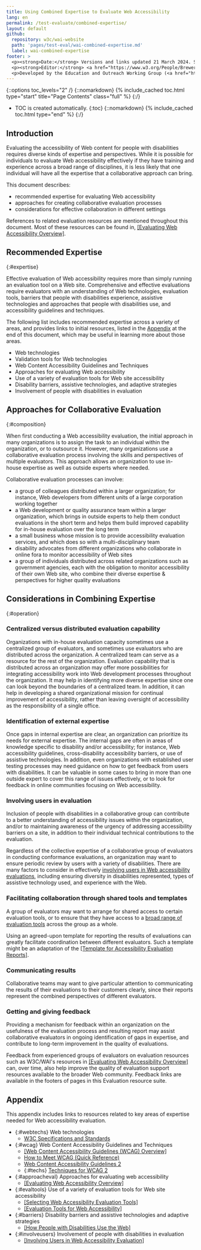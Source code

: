 ```yaml
---
title: Using Combined Expertise to Evaluate Web Accessibility
lang: en
permalink: /test-evaluate/combined-expertise/
layout: default
github:
  repository: w3c/wai-website
  path: 'pages/test-eval/wai-combined-expertise.md'
  label: wai-combined-expertise
footer: >
  <p><strong>Date:</strong> Versions and links updated 21 March 2024. Substantive content updated 2002.</p>
  <p><strong>Editor:</strong> <a href="https://www.w3.org/People/Brewer">Judy Brewer</a>.</p>
  <p>Developed by the Education and Outreach Working Group (<a href="https://www.w3.org/WAI/EO/">EOWG</a>). Developed with support from <a href="https://www.w3.org/WAI/TIES/">WAI-TIES</a>, a project of the European Commission <abbr title="Information Society Technologies">IST</abbr> Programme</p>
---
```


{::options toc_levels="2" /}
{::nomarkdown}
{% include_cached toc.html type="start" title="Page Contents" class="full" %}
{:/}
-   TOC is created automatically.
{:toc}
{::nomarkdown}
{% include_cached toc.html type="end" %}
{:/}

## Introduction

Evaluating the accessibility of Web content for people with disabilities requires diverse kinds of expertise and perspectives. While it is possible for individuals to evaluate Web accessibility effectively if they have training and experience across a broad range of disciplines, it is less likely that one individual will have all the expertise that a collaborative approach can bring. 

This document describes: 

-   recommended expertise for evaluating Web accessibility
-   approaches for creating collaborative evaluation processes
-   considerations for effective collaboration in different settings

References to related evaluation resources are mentioned throughout this document. Most of these resources can be found in, [[Evaluating Web Accessibility Overview]](/test-evaluate/).

## Recommended Expertise
{:#expertise}

Effective evaluation of Web accessibility requires more than simply running an evaluation tool on a Web site. Comprehensive and effective
evaluations require evaluators with an understanding of Web technologies, evaluation tools, barriers that people with disabilities  experience, assistive technologies and approaches that people with disabilities use, and accessibility guidelines and techniques.

The following list includes recommended expertise across a variety of areas, and provides links to initial resources, listed in the [Appendix](#appendix) at the end of this document, which may be useful in learning more about those areas. 
-   Web technologies
-   Validation tools for Web technologies
-   Web Content Accessibility Guidelines and Techniques
-   Approaches for evaluating Web accessibility
-   Use of a variety of evaluation tools for Web site accessibility
-   Disability barriers, assistive technologies, and adaptive strategies
-   Involvement of people with disabilities in evaluation

## Approaches for Collaborative Evaluation
{:#composition}

When first conducting a Web accessibility evaluation, the initial approach in many organizations is to assign the task to an individual
within the organization, or to outsource it. However, many organizations use a collaborative evaluation process involving the skills and perspectives of multiple evaluators. This approach allows an organization to use in-house expertise as well as outside experts where needed.

Collaborative evaluation processes can involve:

-   a group of colleagues distributed within a larger organization; for instance, Web developers from different units of a large corporation working together
-   a Web development or quality assurance team within a larger organization, which brings in outside experts to help them conduct evaluations in the short term and helps them build improved capability for in-house evaluation over the long term
-   a small business whose mission is to provide accessibility evaluation services, and which does so with a multi-disciplinary team
-   disability advocates from different organizations who collaborate in online fora to monitor accessibility of Web sites
-   a group of individuals distributed across related organizations such as government agencies, each with the obligation to monitor accessibility of their own Web site, who combine their diverse expertise & perspectives for higher quality evaluations

## Considerations in Combining Expertise
{:#operation}

### Centralized versus distributed evaluation capability

Organizations with in-house evaluation capacity sometimes use a centralized group of evaluators, and sometimes use evaluators who are  distributed across the organization. A centralized team can serve as a resource for the rest of the organization. Evaluation capability that is distributed across an organization may offer more possibilities for integrating accessibility work into Web development processes throughout the organization. It may help in identifying more diverse expertise since one can look beyond the boundaries of a centralized team. In addition, it can help in developing a shared organizational mission for continual improvement of accessibility, rather than leaving oversight of accessibility as the responsibility of a single office.

### Identification of external expertise

Once gaps in internal expertise are clear, an organization can prioritize its needs for external expertise. The internal gaps are often in areas of knowledge specific to disability and/or accessibility; for instance, Web accessibility guidelines, cross-disability accessibility barriers, or use of assistive technologies. In addition, even organizations with established user testing processes may need guidance on how to get feedback from users with disabilities. It can be valuable in some cases to bring in more than one outside expert to cover this range of issues effectively, or to look for feedback in online communities focusing on Web accessibility.

### Involving users in evaluation

Inclusion of people with disabilities in a collaborative group can contribute to a better understanding of accessibility issues within the organization, and/or to maintaining awareness of the urgency of addressing accessibility barriers on a site, in addition to their individual technical contributions to the evaluation.

Regardless of the collective expertise of a collaborative group of evaluators in conducting conformance evaluations, an organization may want to ensure periodic review by users with a variety of disabilities. There are many factors to consider in effectively [involving users in Web accessibility evaluations](/test-evaluate/involving-users/), including ensuring diversity in disabilities represented, types of assistive technology used, and experience with the Web.

### Facilitating collaboration through shared tools and templates

A group of evaluators may want to arrange for shared access to certain evaluation tools, or to ensure that they have access to a [broad range of evaluation tools](/test-evaluate/tools/list/) across the group as a whole.

Using an agreed-upon template for reporting the results of evaluations can greatly facilitate coordination between different evaluators. Such a template might be an adaptation of the [[Template for Accessibility Evaluation Reports]](/test-evaluate/report-template/).

### Communicating results

Collaborative teams may want to give particular attention to communicating the results of their evaluations to their customers clearly, since their reports represent the combined perspectives of different evaluators. 

### Getting and giving feedback

Providing a mechanism for feedback within an organization on the usefulness of the evaluation process and resulting report may assist
collaborative evaluators in ongoing identification of gaps in expertise, and contribute to long-term improvement in the quality of evaluations.

Feedback from experienced groups of evaluators on evaluation resources such as W3C/WAI's resources in [[Evaluating Web Accessibility Overview]](/test-evaluate/) can, over time, also help improve the quality of evaluation support resources available to the broader Web community. Feedback links are available in the footers of pages in this Evaluation resource suite.

## Appendix

This appendix includes links to resources related to key areas of expertise needed for Web accessibility evaluation.

-   {:#webtechs} Web technologies
    -   [W3C Specifications and Standards](https://www.w3.org/TR/)
-   {:#wcag} Web Content Accessibility Guidelines and Techniques
    -   [[Web Content Accessibility Guidelines (WCAG) Overview]](/standards-guidelines/wcag/)
    -   [How to Meet WCAG (Quick Reference)](https://www.w3.org/WAI/WCAG22/quickref/)
    -   [Web Content Accessibility Guidelines 2](https://www.w3.org/TR/WCAG/)
    -   {:#techs} [Techniques for WCAG 2](https://www.w3.org/WAI/WCAG22/Techniques/)
-   {:#approacheval} Approaches for evaluating web accessibility
    -   [[Evaluating Web Accessibility Overview]](/test-evaluate/)
-   {:#evaltools} Use of a variety of evaluation tools for Web site accessibility
    -   [[Selecting Web Accessibility Evaluation Tools]](/test-evaluate/tools/selecting/)
    -   [[Evaluation Tools for Web Accessibility]](/test-evaluate/tools/list/)
-   {:#barriers} Disability barriers and assistive technologies and adaptive strategies
    -   [[How People with Disabilities Use the Web]](/people-use-web/)
-   {:#involveusers} Involvement of people with disabilities in evaluation
    -   [[Involving Users in Web Accessibility Evaluation]](/test-evaluate/involving-users/)
